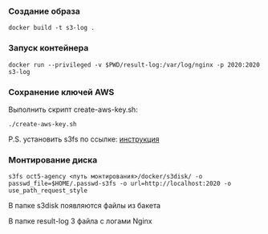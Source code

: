 ### Создание образа
```
docker build -t s3-log .
```
### Запуск контейнера
```
docker run --privileged -v $PWD/result-log:/var/log/nginx -p 2020:2020 s3-log 
```
### Сохранение ключей AWS
Выполнить скрипт create-aws-key.sh: 
```
./create-aws-key.sh
```
P.S. установить s3fs по ссылке: [инструкция](https://github.com/s3fs-fuse/s3fs-fuse#installation) 

### Монтирование диска
```
s3fs oct5-agency <путь монтирования>/docker/s3disk/ -o passwd_file=$HOME/.passwd-s3fs -o url=http://localhost:2020 -o use_path_request_style
```

В папке s3disk появляются файлы из бакета

В папке result-log 3 файла с логами Nginx